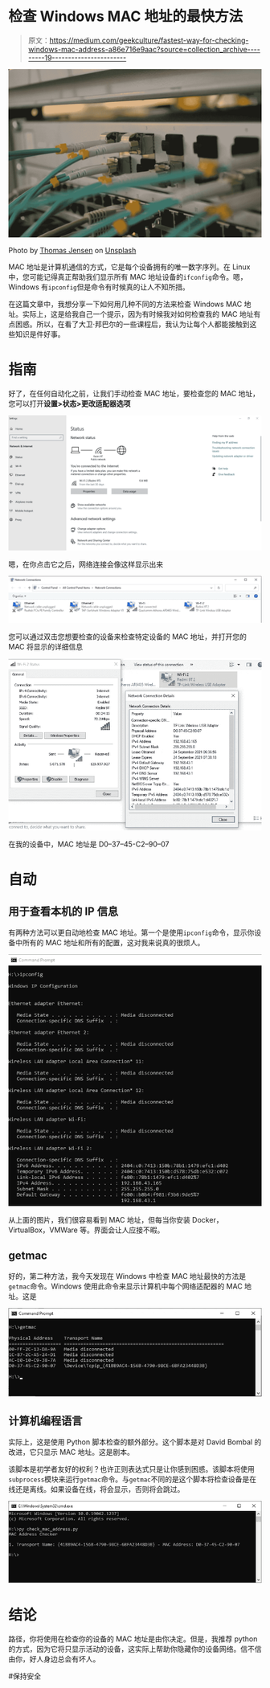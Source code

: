 # 检查 Windows MAC 地址的最快方法

> 原文：<https://medium.com/geekculture/fastest-way-for-checking-windows-mac-address-a86e716e9aac?source=collection_archive---------19----------------------->

![](img/337968097c744bc070fbf627c8c07df5.png)

Photo by [Thomas Jensen](https://unsplash.com/@thomasjsn?utm_source=unsplash&utm_medium=referral&utm_content=creditCopyText) on [Unsplash](https://unsplash.com/s/photos/wifi?utm_source=unsplash&utm_medium=referral&utm_content=creditCopyText)

MAC 地址是计算机通信的方式，它是每个设备拥有的唯一数字序列。在 Linux 中，您可能记得真正帮助我们显示所有 MAC 地址设备的`ifconfig`命令。嗯，Windows 有`ipconfig`但是命令有时候真的让人不知所措。

在这篇文章中，我想分享一下如何用几种不同的方法来检查 Windows MAC 地址。实际上，这是给我自己一个提示，因为有时候我对如何检查我的 MAC 地址有点困惑。所以，在看了大卫·邦巴尔的一些课程后，我认为让每个人都能接触到这些知识是件好事。

# 指南

好了，在任何自动化之前，让我们手动检查 MAC 地址，要检查您的 MAC 地址，您可以打开**设置>状态>更改适配器选项**

![](img/f9851f9399e1990fd5b60754d2ffc8ef.png)

嗯，在你点击它之后，网络连接会像这样显示出来

![](img/9e27df4b456eba91254a049ab90c29f7.png)

您可以通过双击您想要检查的设备来检查特定设备的 MAC 地址，并打开您的 MAC 将显示的详细信息

![](img/2e16088d1d1de884f067c924263861ad.png)

在我的设备中，MAC 地址是 D0–37–45-C2–90–07

# **自动**

## 用于查看本机的 IP 信息

有两种方法可以更自动地检查 MAC 地址。第一个是使用`ipconfig`命令，显示你设备中所有的 MAC 地址和所有的配置，这对我来说真的很烦人。

![](img/bc85156053d288f9e609a441d00a07c9.png)

从上面的图片，我们很容易看到 MAC 地址，但每当你安装 Docker，VirtualBox，VMWare 等。界面会让人应接不暇。

## getmac

好的，第二种方法，我今天发现在 Windows 中检查 MAC 地址最快的方法是`getmac`命令。Windows 使用此命令来显示计算机中每个网络适配器的 MAC 地址。这是

![](img/45a3decc220654d5fdcd428f20304d34.png)

## 计算机编程语言

实际上，这是使用 Python 脚本检查的额外部分。这个脚本是对 David Bombal 的改进，它只显示 MAC 地址。这是剧本。

该脚本是初学者友好的权利？也许正则表达式只是让你感到困惑。该脚本将使用`subprocess`模块来运行`getmac`命令。与`getmac`不同的是这个脚本将检查设备是在线还是离线。如果设备在线，将会显示，否则将会跳过。

![](img/0de3064be2accdb101c4c6d15c424b0a.png)

# 结论

路径，你将使用在检查你的设备的 MAC 地址是由你决定。但是，我推荐 python 的方式，因为它将只显示活动的设备，这实际上帮助你隐藏你的设备网络。信不信由你，好人身边总会有坏人。

#保持安全
